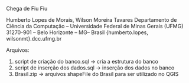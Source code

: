 Chega de Fiu Fiu
                                                                                      
Humberto Lopes de Morais, Wilson Moreira Tavares
Departamento de Ciência da Computação – Universidade Federal de Minas Gerais (UFMG)
31270-901 – Belo Horizonte – MG– Brasil
{humberto.lopes, wilsonmt}.dcc.ufmg.br


Arquivos:
1. script de criação do banco.sql -> cria a estrutura do banco
2. script de inserção dos dados.sql -> inserção dos dados no banco
3. Brasil.zip -> arquivos shapeFile do Brasil para ser utilizado no QGIS


